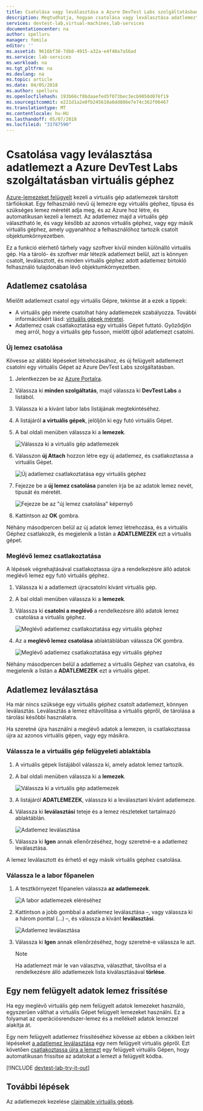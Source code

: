 ```yaml
---
title: Csatolása vagy leválasztása a Azure DevTest Labs szolgáltatásban virtuális géphez adatlemezt |} Microsoft Docs
description: Megtudhatja, hogyan csatolása vagy leválasztása adatlemezt a Azure DevTest Labs szolgáltatásban virtuális géphez
services: devtest-lab,virtual-machines,lab-services
documentationcenter: na
author: spelluru
manager: femila
editor: ''
ms.assetid: 9616bf38-7db8-4915-a32a-e4f40a7a56ad
ms.service: lab-services
ms.workload: na
ms.tgt_pltfrm: na
ms.devlang: na
ms.topic: article
ms.date: 04/05/2018
ms.author: spelluru
ms.openlocfilehash: 193b66cf8bdaaefed5f073bec3ecb9050d076f19
ms.sourcegitcommit: e221d1a2e0fb245610a6dd886e7e74c362f06467
ms.translationtype: MT
ms.contentlocale: hu-HU
ms.lasthandoff: 05/07/2018
ms.locfileid: "33787590"
---
```

# <a name="attach-or-detach-a-data-disk-to-a-virtual-machine-in-azure-devtest-labs"></a>Csatolása vagy leválasztása adatlemezt a Azure DevTest Labs szolgáltatásban virtuális géphez
[Azure-lemezeket felügyelt](https://docs.microsoft.com/azure/virtual-machines/windows/managed-disks-overview) kezeli a virtuális gép adatlemezek társított tárfiókokat. Egy felhasználó nevű új lemezre egy virtuális géphez, típusa és szükséges lemez méretét adja meg, és az Azure hoz létre, és automatikusan kezeli a lemezt. Az adatlemez majd a virtuális gép választható le, és vagy később az azonos virtuális géphez, vagy egy másik virtuális géphez, amely ugyanahhoz a felhasználóhoz tartozik csatolt objektumkörnyezetben.

Ez a funkció elérhető tárhely vagy szoftver kívül minden különálló virtuális gép. Ha a tároló- és szoftver már létezik adatlemezt belül, azt is könnyen csatolt, leválasztott, és minden virtuális géphez adott adatlemez birtokló felhasználó tulajdonában lévő objektumkörnyezetben.

## <a name="attach-a-data-disk"></a>Adatlemez csatolása
Mielőtt adatlemezt csatol egy virtuális Gépre, tekintse át a ezek a tippek:

- A virtuális gép mérete csatolhat hány adatlemezek szabályozza. További információkért lásd: [virtuális gépek méretei](https://docs.microsoft.com/azure/virtual-machines/windows/sizes).
- Adatlemez csak csatlakoztatása egy virtuális Gépet futtató. Győződjön meg arról, hogy a virtuális gép fusson, mielőtt újból adatlemezt csatolni.

### <a name="attach-a-new-disk"></a>Új lemez csatolása
Kövesse az alábbi lépéseket létrehozásához, és új felügyelt adatlemezt csatolni egy virtuális Gépet az Azure DevTest Labs szolgáltatásban.

1. Jelentkezzen be az [Azure Portalra](http://go.microsoft.com/fwlink/p/?LinkID=525040).
1. Válassza ki **minden szolgáltatás**, majd válassza ki **DevTest Labs** a listából.
1. Válassza ki a kívánt labor labs listájának megtekintéséhez. 
1. A listájáról **a virtuális gépek**, jelöljön ki egy futó virtuális Gépet.
1. A bal oldali menüben válassza ki a **lemezek**.

    ![Válassza ki a virtuális gép adatlemezek](./media/devtest-lab-attach-detach-data-disk/devtest-lab-attach-data-disk.png)
1. Válasszon **új Attach** hozzon létre egy új adatlemez, és csatlakoztassa a virtuális Gépet.

    ![Új adatlemez csatlakoztatása egy virtuális géphez](./media/devtest-lab-attach-detach-data-disk/devtest-lab-attach-new.png)
1. Fejezze be a **új lemez csatolása** panelen írja be az adatok lemez nevét, típusát és méretét.

    ![Fejezze be az "új lemez csatolása" képernyő](./media/devtest-lab-attach-detach-data-disk/devtest-lab-attach-new-form.png)
1. Kattintson az **OK** gombra.

Néhány másodpercen belül az új adatok lemez létrehozása, és a virtuális Géphez csatlakozik, és megjelenik a listán a **ADATLEMEZEK** ezt a virtuális gépet.

### <a name="attach-an-existing-disk"></a>Meglévő lemez csatlakoztatása
A lépések végrehajtásával csatlakoztassa újra a rendelkezésre álló adatok meglévő lemez egy futó virtuális géphez. 

1. Válassza ki a adatlemezt újracsatolni kívánt virtuális gép.
1. A bal oldali menüben válassza ki a **lemezek**.
1. Válassza ki **csatolni a meglévő** a rendelkezésre álló adatok lemez csatolása a virtuális géphez.

    ![Meglévő adatlemez csatlakoztatása egy virtuális géphez](./media/devtest-lab-attach-detach-data-disk/devtest-lab-attach-existing2.png)

1. Az a **meglévő lemez csatolása** ablaktáblában válassza OK gombra.

    ![Meglévő adatlemez csatlakoztatása egy virtuális géphez](./media/devtest-lab-attach-detach-data-disk/devtest-lab-attach-existing.png)

Néhány másodpercen belül a adatlemez a virtuális Géphez van csatolva, és megjelenik a listán a **ADATLEMEZEK** ezt a virtuális gépet.

## <a name="detach-a-data-disk"></a>Adatlemez leválasztása
Ha már nincs szüksége egy virtuális géphez csatolt adatlemezt, könnyen leválasztás. Leválasztás a lemez eltávolítása a virtuális gépről, de tárolása a tárolási későbbi használatra.

Ha szeretné újra használni a meglévő adatok a lemezen, is csatlakoztassa újra az azonos virtuális gépen, vagy egy másikra.

### <a name="detach-from-the-vms-management-pane"></a>Válassza le a virtuális gép felügyeleti ablaktábla
1. A virtuális gépek listájából válassza ki, amely adatok lemez tartozik.
1. A bal oldali menüben válassza ki a **lemezek**.

    ![Válassza ki a virtuális gép adatlemezek](./media/devtest-lab-attach-detach-data-disk/devtest-lab-attach-data-disk.png) 
1. A listájáról **ADATLEMEZEK**, válassza ki a leválasztani kívánt adatlemeze.
1. Válassza ki **leválasztási** teteje és a lemez részleteket tartalmazó ablaktáblán.

    ![Adatlemez leválasztása](./media/devtest-lab-attach-detach-data-disk/devtest-lab-detach-data-disk2.png)
1. Válassza ki **Igen** annak ellenőrzéséhez, hogy szeretné-e a adatlemez leválasztása.

A lemez leválasztott és érhető el egy másik virtuális géphez csatolása. 
### <a name="detach-from-the-labs-main-pane"></a>Válassza le a labor főpanelen
1. A tesztkörnyezet főpanelen válassza **az adatlemezek**.

    ![A labor adatlemezek eléréséhez](./media/devtest-lab-attach-detach-data-disk/devtest-lab-my-data-disks.png)
1. Kattintson a jobb gombbal a adatlemez leválasztása –, vagy válassza ki a három ponttal (…) –, és válassza a kívánt **leválasztási**.

    ![Adatlemez leválasztása](./media/devtest-lab-attach-detach-data-disk/devtest-lab-detach-data-disk.png)
1. Válassza ki **Igen** annak ellenőrzéséhez, hogy szeretné-e válassza le azt.

   > [!NOTE]
   > Ha adatlemezt már le van választva, választhat, távolítsa el a rendelkezésre álló adatlemezek lista kiválasztásával **törlése**.
   >
   >

## <a name="upgrade-an-unmanaged-data-disk"></a>Egy nem felügyelt adatok lemez frissítése
Ha egy meglévő virtuális gép nem felügyelt adatok lemezeket használó, egyszerűen válthat a virtuális Gépet felügyelt lemezeket használni. Ez a folyamat az operációsrendszer-lemez és a mellékelt adatok lemezzel alakítja át.

Egy nem felügyelt adatlemez frissítéséhez kövesse az ebben a cikkben leírt lépéseket [a adatlemez leválasztása](#detach-a-data-disk) egy nem felügyelt virtuális gépről. Ezt követően [csatlakoztassa újra a lemezt](#attach-an-existing-disk) egy felügyelt virtuális Gépen, hogy automatikusan frissítse az adatokat a lemezt a felügyelt kódba.

[!INCLUDE [devtest-lab-try-it-out](../../includes/devtest-lab-try-it-out.md)]

## <a name="next-steps"></a>További lépések
Az adatlemezek kezelése [claimable virtuális gépek](devtest-lab-add-claimable-vm.md#unclaim-a-vm).

